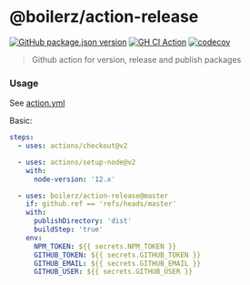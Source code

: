 # @boilerz/action-release

[![GitHub package.json version](https://img.shields.io/github/package-json/v/boilerz/action-release)](https://www.npmjs.com/package/@boilerz/action-release)
[![GH CI Action](https://github.com/boilerz/action-release/workflows/CI/badge.svg)](https://github.com/boilerz/action-release/actions?query=workflow:CI)
[![codecov](https://codecov.io/gh/boilerz/action-release/branch/master/graph/badge.svg)](https://codecov.io/gh/boilerz/action-release)

> Github action for version, release and publish packages

### Usage

See [action.yml](action.yml)

Basic:
```yaml
steps:
  - uses: actions/checkout@v2

  - uses: actions/setup-node@v2
    with:
      node-version: '12.x'

  - uses: boilerz/action-release@master
    if: github.ref == 'refs/heads/master' 
    with:
      publishDirectory: 'dist'
      buildStep: 'true'
    env:
      NPM_TOKEN: ${{ secrets.NPM_TOKEN }}
      GITHUB_TOKEN: ${{ secrets.GITHUB_TOKEN }}
      GITHUB_EMAIL: ${{ secrets.GITHUB_EMAIL }}
      GITHUB_USER: ${{ secrets.GITHUB_USER }}
```
